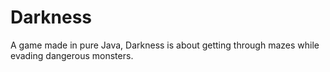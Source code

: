 # Darkness
A game made in pure Java, Darkness is about getting through mazes while evading dangerous monsters.